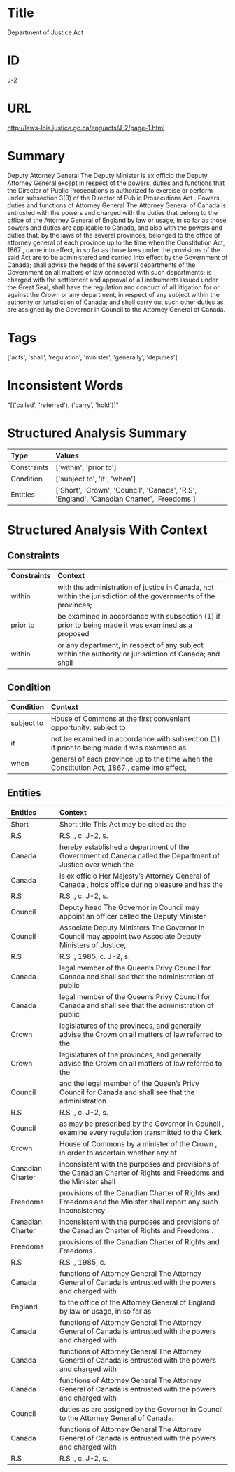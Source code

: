 # Title
Department of Justice Act


# ID
J-2

# URL
http://laws-lois.justice.gc.ca/eng/acts/J-2/page-1.html


# Summary
Deputy Attorney General The Deputy Minister is  ex officio  the Deputy Attorney General except in respect of the powers, duties and functions that the Director of Public Prosecutions is authorized to exercise or perform under subsection 3(3) of the  Director of Public Prosecutions Act .
Powers, duties and functions of Attorney General The Attorney General of Canada is entrusted with the powers and charged with the duties that belong to the office of the Attorney General of England by law or usage, in so far as those powers and duties are applicable to Canada, and also with the powers and duties that, by the laws of the several provinces, belonged to the office of attorney general of each province up to the time when the  Constitution Act, 1867 , came into effect, in so far as those laws under the provisions of the said Act are to be administered and carried into effect by the Government of Canada; shall advise the heads of the several departments of the Government on all matters of law connected with such departments; is charged with the settlement and approval of all instruments issued under the Great Seal; shall have the regulation and conduct of all litigation for or against the Crown or any department, in respect of any subject within the authority or jurisdiction of Canada; and shall carry out such other duties as are assigned by the Governor in Council to the Attorney General of Canada.


# Tags
['acts', 'shall', 'regulation', 'minister', 'generally', 'deputies']


# Inconsistent Words
"[('called', 'referred'), ('carry', 'hold')]"


# Structured Analysis Summary
| Type        | Values                                                                                    |
|:------------|:------------------------------------------------------------------------------------------|
| Constraints | ['within', 'prior to']                                                                    |
| Condition   | ['subject to', 'if', 'when']                                                              |
| Entities    | ['Short', 'Crown', 'Council', 'Canada', 'R.S', 'England', 'Canadian Charter', 'Freedoms'] |


# Structured Analysis With Context
 


## Constraints
| Constraints   | Context                                                                                                        |
|:--------------|:---------------------------------------------------------------------------------------------------------------|
| within        | with the administration of justice in Canada, not within the jurisdiction of the governments of the provinces; |
| prior to      | be examined in accordance with subsection (1) if prior to being made it was examined as a proposed             |
| within        | or any department, in respect of any subject within the authority or jurisdiction of Canada; and shall         |


## Condition
| Condition   | Context                                                                                     |
|:------------|:--------------------------------------------------------------------------------------------|
| subject to  | House of Commons at the first convenient opportunity. subject to                            |
| if          | not be examined in accordance with subsection (1) if prior to being made it was examined as |
| when        | general of each province up to the time when the Constitution Act, 1867 , came into effect, |


## Entities
| Entities         | Context                                                                                                             |
|:-----------------|:--------------------------------------------------------------------------------------------------------------------|
| Short            | Short title This Act may be cited as the                                                                            |
| R.S              | R.S ., c. J-2, s.                                                                                                   |
| Canada           | hereby established a department of the Government of Canada called the Department of Justice over which the         |
| Canada           | is ex officio Her Majesty’s Attorney General of Canada , holds office during pleasure and has the                   |
| R.S              | R.S ., c. J-2, s.                                                                                                   |
| Council          | Deputy head The Governor in  Council may appoint an officer called the Deputy Minister                              |
| Council          | Associate Deputy Ministers The Governor in  Council may appoint two Associate Deputy Ministers of Justice,          |
| R.S              | R.S ., 1985, c. J-2, s.                                                                                             |
| Canada           | legal member of the Queen’s Privy Council for Canada and shall see that the administration of public                |
| Canada           | legal member of the Queen’s Privy Council for Canada and shall see that the administration of public                |
| Crown            | legislatures of the provinces, and generally advise the Crown on all matters of law referred to the                 |
| Crown            | legislatures of the provinces, and generally advise the Crown on all matters of law referred to the                 |
| Council          | and the legal member of the Queen’s Privy Council for Canada and shall see that the administration                  |
| R.S              | R.S ., c. J-2, s.                                                                                                   |
| Council          | as may be prescribed by the Governor in Council , examine every regulation transmitted to the Clerk                 |
| Crown            | House of Commons by a minister of the Crown , in order to ascertain whether any of                                  |
| Canadian Charter | inconsistent with the purposes and provisions of the Canadian Charter of Rights and Freedoms and the Minister shall |
| Freedoms         | provisions of the Canadian Charter of Rights and Freedoms and the Minister shall report any such inconsistency      |
| Canadian Charter | inconsistent with the purposes and provisions of the Canadian Charter  of Rights and Freedoms .                     |
| Freedoms         | provisions of the Canadian Charter of Rights and Freedoms  .                                                        |
| R.S              | R.S ., 1985, c.                                                                                                     |
| Canada           | functions of Attorney General The Attorney General of Canada is entrusted with the powers and charged with          |
| England          | to the office of the Attorney General of England by law or usage, in so far as                                      |
| Canada           | functions of Attorney General The Attorney General of Canada is entrusted with the powers and charged with          |
| Canada           | functions of Attorney General The Attorney General of Canada is entrusted with the powers and charged with          |
| Canada           | functions of Attorney General The Attorney General of Canada is entrusted with the powers and charged with          |
| Council          | duties as are assigned by the Governor in Council  to the Attorney General of Canada.                               |
| Canada           | functions of Attorney General The Attorney General of Canada is entrusted with the powers and charged with          |
| R.S              | R.S ., c. J-2, s.                                                                                                   |


